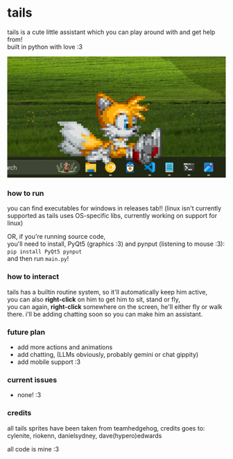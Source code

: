  # tails 

tails is a cute little assistant which you can play around with and get help from!  
built in python with love :3  

![tails on my taskbar](extras/demo.png)  

### how to run  
you can find executables for windows in releases tab!!  (linux isn't currently supported as tails uses OS-specific libs, currently working on support for linux)
  
OR, if you're running source code,  
you'll need to install, PyQt5 (graphics :3) and pynput (listening to mouse :3):  
`pip install PyQt5 pynput`  
and then run `main.py`!  
    
### how to interact  
tails has a builtin routine system, so it'll automatically keep him active,  
you can also **right-click** on him to get him to sit, stand or fly,  
you can again, **right-click** somewhere on the screen, he'll either fly or walk there.
i'll be adding chatting soon so you can make him an assistant. 

### future plan
- add more actions and animations
- add chatting, (LLMs obviously, probably gemini or chat gippity)
- add mobile support :3

### current issues
- none! :3

### credits
all tails sprites have been taken from teamhedgehog,
credits goes to: cylenite, riokenn, danielsydney, dave(hypero)edwards

all code is mine :3
